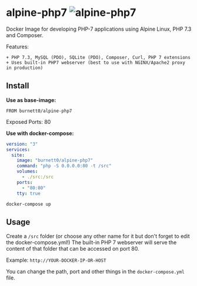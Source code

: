 # alpine-php7 ![alpine-php7](https://github.com/Burnett01/docker-images/workflows/alpine-php7/badge.svg?branch=alpine-php7)

Docker Image for developing PHP-7 applications using Alpine Linux, PHP 7.3 and Composer.

Features:

    + PHP 7.3, MySQL (PDO), SQLite (PDO), Composer, Curl, PHP 7 extensions
    + Uses built-in PHP7 webserver (best to use with NGINX/Apache2 proxy in production)

## Install

**Use as base-image:**

```FROM burnett0/alpine-php7```

Exposed Ports: 80

**Use with docker-compose:**

```yml
version: "3"
services:
  site:
    image: "burnett0/alpine-php7"
    command: "php -S 0.0.0.0:80 -t /src"
    volumes:
      - ./src:/src
    ports:
      - "80:80"
    tty: true
```

```docker-compose up```

## Usage

Create a ``/src`` folder (or choose any other name for it but don't forget to edit the docker-compose.yml!)
The built-in PHP 7 webserver will serve the content of that folder that can be accessed on port 80.

Example:  ``http://YOUR-DOCKER-IP-OR-HOST``

You can change the path, port and other things in the ``docker-compose.yml`` file.
